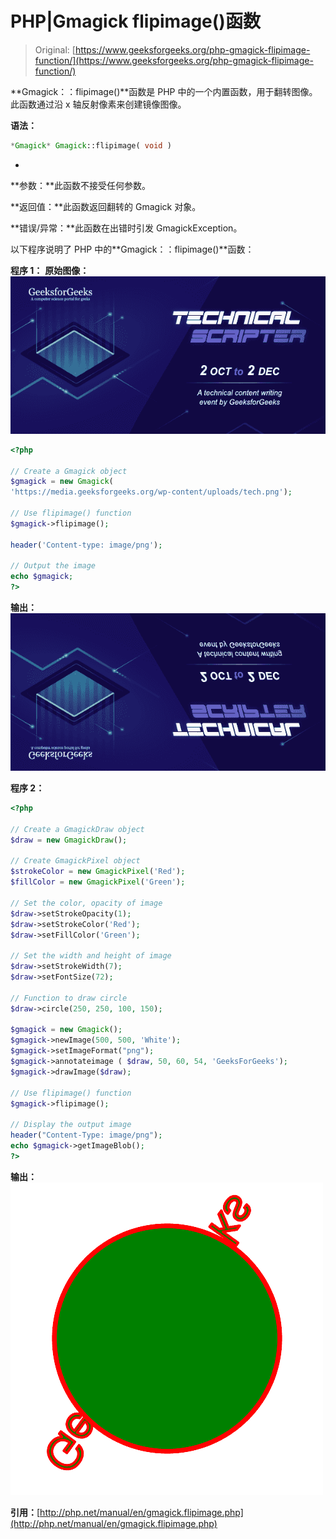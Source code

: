 # PHP|Gmagick flipimage()函数

> Original: [https://www.geeksforgeeks.org/php-gmagick-flipimage-function/](https://www.geeksforgeeks.org/php-gmagick-flipimage-function/)

**Gmagick：：flipimage()**函数是 PHP 中的一个内置函数，用于翻转图像。 此函数通过沿 x 轴反射像素来创建镜像图像。

**语法：**

```php
*Gmagick* Gmagick::flipimage( void )
```

*
**参数：**此函数不接受任何参数。

**返回值：**此函数返回翻转的 Gmagick 对象。

**错误/异常：**此函数在出错时引发 GmagickException。

以下程序说明了 PHP 中的**Gmagick：：flipimage()**函数：

**程序 1：**
**原始图像：**
![](img/88e955c2701e97341d552eba1b5adceb.png)

```php
<?php 

// Create a Gmagick object 
$gmagick = new Gmagick(
'https://media.geeksforgeeks.org/wp-content/uploads/tech.png'); 

// Use flipimage() function 
$gmagick->flipimage();

header('Content-type: image/png'); 

// Output the image 
echo $gmagick; 
?> 
```

**输出：**
![](img/02aaa2a3a075cba9ffb629c1256ff2e2.png)

**程序 2：**

```php
<?php 

// Create a GmagickDraw object 
$draw = new GmagickDraw(); 

// Create GmagickPixel object 
$strokeColor = new GmagickPixel('Red'); 
$fillColor = new GmagickPixel('Green'); 

// Set the color, opacity of image 
$draw->setStrokeOpacity(1); 
$draw->setStrokeColor('Red'); 
$draw->setFillColor('Green'); 

// Set the width and height of image 
$draw->setStrokeWidth(7); 
$draw->setFontSize(72); 

// Function to draw circle  
$draw->circle(250, 250, 100, 150); 

$gmagick = new Gmagick(); 
$gmagick->newImage(500, 500, 'White'); 
$gmagick->setImageFormat("png"); 
$gmagick->annotateimage ( $draw, 50, 60, 54, 'GeeksForGeeks');
$gmagick->drawImage($draw); 

// Use flipimage() function 
$gmagick->flipimage();

// Display the output image 
header("Content-Type: image/png"); 
echo $gmagick->getImageBlob(); 
?> 
```

**输出：**
![](img/0e21b588b07c2e9100726225b2b8866f.png)

**引用：**[http://php.net/manual/en/gmagick.flipimage.php](http://php.net/manual/en/gmagick.flipimage.php)
